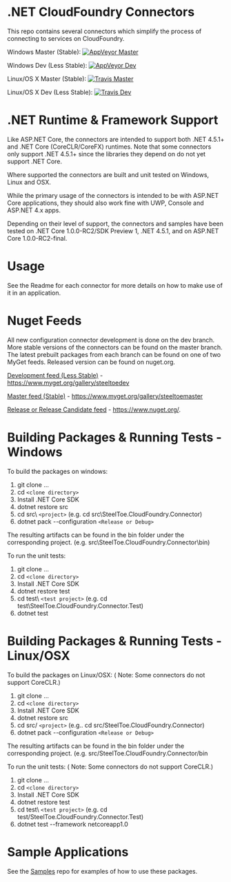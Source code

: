 # .NET CloudFoundry Connectors

This repo contains several connectors which simplify the process of connecting to services on CloudFoundry.  

Windows Master (Stable): [![AppVeyor Master](https://ci.appveyor.com/api/projects/status/ivdciaopp5kxo3cp/branch/master?svg=true)](https://ci.appveyor.com/project/steeltoe/connectors/branch/master)

Windows Dev (Less Stable): [![AppVeyor Dev](https://ci.appveyor.com/api/projects/status/ivdciaopp5kxo3cp/branch/dev?svg=true)](https://ci.appveyor.com/project/steeltoe/connectors/branch/dev)

Linux/OS X Master (Stable): [![Travis Master](https://travis-ci.org/SteelToeOSS/Connectors.svg?branch=master)](https://travis-ci.org/SteelToeOSS/Connectors)

Linux/OS X Dev (Less Stable):  [![Travis Dev](https://travis-ci.org/SteelToeOSS/Connectors.svg?branch=dev)](https://travis-ci.org/SteelToeOSS/Connectors)

# .NET Runtime & Framework Support
Like ASP.NET Core, the connectors are intended to support both .NET 4.5.1+ and .NET Core (CoreCLR/CoreFX) runtimes. Note that some connectors only support .NET 4.5.1+ since the libraries they depend on do not yet support .NET Core.

Where supported the connectors are built and unit tested on Windows, Linux and OSX.

While the primary usage of the connectors is intended to be with ASP.NET Core applications, they should also work fine with UWP, Console and ASP.NET 4.x apps.

Depending on their level of support, the connectors and samples have been tested on .NET Core 1.0.0-RC2/SDK Preview 1, .NET 4.5.1, and on ASP.NET Core 1.0.0-RC2-final.

# Usage
See the Readme for each connector for more details on how to make use of it in an application.

# Nuget Feeds
All new configuration connector development is done on the dev branch. More stable versions of the connectors can be found on the master branch. The latest prebuilt packages from each branch can be found on one of two MyGet feeds. Released version can be found on nuget.org.

[Development feed (Less Stable)](https://www.myget.org/gallery/steeltoedev) - https://www.myget.org/gallery/steeltoedev

[Master feed (Stable)](https://www.myget.org/gallery/steeltoemaster) - https://www.myget.org/gallery/steeltoemaster

[Release or Release Candidate feed](https://www.nuget.org/) - https://www.nuget.org/. 

# Building Packages & Running Tests - Windows
To build the packages on windows:

1. git clone ...
2. cd `<clone directory>`
3. Install .NET Core SDK
4. dotnet restore src
5. cd src\ `<project>` (e.g. cd src\SteelToe.CloudFoundry.Connector)
6. dotnet pack --configuration `<Release or Debug>` 

The resulting artifacts can be found in the bin folder under the corresponding project. (e.g. src\SteelToe.CloudFoundry.Connector\bin)

To run the unit tests:

1. git clone ...
2. cd `<clone directory>`
3. Install .NET Core SDK 
4. dotnet restore test
5. cd test\ `<test project>` (e.g. cd test\SteelToe.CloudFoundry.Connector.Test)
6. dotnet test

# Building Packages & Running Tests - Linux/OSX
To build the packages on Linux/OSX: ( Note: Some connectors do not support CoreCLR.)

1. git clone ...
2. cd `<clone directory>`
3. Install .NET Core SDK
4. dotnet restore src
5. cd src/ `<project>` (e.g.. cd src/SteelToe.CloudFoundry.Connector)
6. dotnet pack --configuration `<Release or Debug>`

The resulting artifacts can be found in the bin folder under the corresponding project. (e.g. src/SteelToe.CloudFoundry.Connector/bin

To run the unit tests: ( Note: Some connectors do not support CoreCLR.)

1. git clone ...
2. cd `<clone directory>`
3. Install .NET Core SDK 
4. dotnet restore test
5. cd test\ `<test project>` (e.g. cd test/SteelToe.CloudFoundry.Connector.Test)
6. dotnet test --framework netcoreapp1.0

# Sample Applications
See the [Samples](https://github.com/SteelToeOSS/Samples) repo for examples of how to use these packages.
